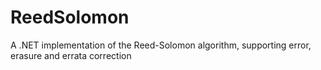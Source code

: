 # ReedSolomon
A .NET implementation of the Reed-Solomon algorithm, supporting error, erasure and errata correction
